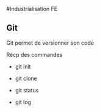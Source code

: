 #Industrialisation FE

## Git

Git permet de versionner son code

Récp des commandes

* git init
* git clone

* git status
* git log
